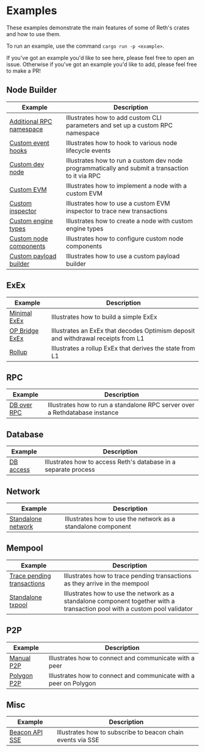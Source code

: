 # Examples

These examples demonstrate the main features of some of Reth's crates and how to use them.

To run an example, use the command `cargo run -p <example>`.

If you've got an example you'd like to see here, please feel free to open an
issue. Otherwise if you've got an example you'd like to add, please feel free
to make a PR!

## Node Builder

| Example                                            | Description                                                                                      |
| -------------------------------------------------- | ------------------------------------------------------------------------------------------------ |
| [Additional RPC namespace](./node-custom-rpc)      | Illustrates how to add custom CLI parameters and set up a custom RPC namespace                   |
| [Custom event hooks](./node-event-hooks)           | Illustrates how to hook to various node lifecycle events                                         |
| [Custom dev node](./custom-dev-node)               | Illustrates how to run a custom dev node programmatically and submit a transaction to it via RPC |
| [Custom EVM](./custom-evm)                         | Illustrates how to implement a node with a custom EVM                                            |
| [Custom inspector](./custom-inspector)             | Illustrates how to use a custom EVM inspector to trace new transactions                          |
| [Custom engine types](./custom-engine-types)       | Illustrates how to create a node with custom engine types                                        |
| [Custom node components](./custom-node-components) | Illustrates how to configure custom node components                                              |
| [Custom payload builder](./custom-payload-builder) | Illustrates how to use a custom payload builder                                                  |

## ExEx

| Example                            | Description                                                                       |
| ---------------------------------- | --------------------------------------------------------------------------------- |
| [Minimal ExEx](./exex/minimal)     | Illustrates how to build a simple ExEx                                            |
| [OP Bridge ExEx](./exex/op-bridge) | Illustrates an ExEx that decodes Optimism deposit and withdrawal receipts from L1 |
| [Rollup](./exex/rollup)            | Illustrates a rollup ExEx that derives the state from L1                          |

## RPC

| Example                 | Description                                                                 |
| ----------------------- | --------------------------------------------------------------------------- |
| [DB over RPC](./rpc-db) | Illustrates how to run a standalone RPC server over a Rethdatabase instance |

## Database

| Example                  | Description                                                     |
| ------------------------ | --------------------------------------------------------------- |
| [DB access](./db-access) | Illustrates how to access Reth's database in a separate process |

## Network

| Example                            | Description                                                  |
| ---------------------------------- | ------------------------------------------------------------ |
| [Standalone network](./network.rs) | Illustrates how to use the network as a standalone component |

## Mempool

| Example                                        | Description                                                                                                                |
| ---------------------------------------------- | -------------------------------------------------------------------------------------------------------------------------- |
| [Trace pending transactions](./txpool-tracing) | Illustrates how to trace pending transactions as they arrive in the mempool                                                |
| [Standalone txpool](./network-txpool)          | Illustrates how to use the network as a standalone component together with a transaction pool with a custom pool validator |

## P2P

| Example                     | Description                                                       |
| --------------------------- | ----------------------------------------------------------------- |
| [Manual P2P](./manual-p2p)  | Illustrates how to connect and communicate with a peer            |
| [Polygon P2P](./manual-p2p) | Illustrates how to connect and communicate with a peer on Polygon |

## Misc

| Example                            | Description                                                 |
| ---------------------------------- | ----------------------------------------------------------- |
| [Beacon API SSE](./beacon-api-sse) | Illustrates how to subscribe to beacon chain events via SSE |
